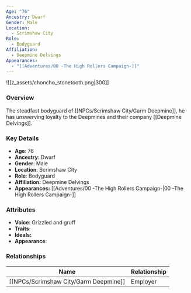 ```yaml
---
Age: "76"
Ancestry: Dwarf
Gender: Male
Location:
  - Scrimshaw City
Role:
  - Bodyguard
Affiliation:
  - Deepmine Delvings
Appearances:
  - "[[Adventures/00 -The High Rollers Campaign-]]"
---
```


![[z_assets/choncho_stonetooth.png|300]]

### Overview
 The steadfast bodyguard of [[NPCs/Scrimshaw City/Garm Deepmine]], he has unswerving loyalty to the Deepmines and their company [[Deepmine Delvings]].
### Key Details
- **Age**: 76
- **Ancestry**: Dwarf
- **Gender**: Male
- **Location**: Scrimshaw City
- **Role**: Bodyguard
- **Affiliation:** Deepmine Delvings
- **Appearances:** [[Adventures/00 -The High Rollers Campaign-\|00 -The High Rollers Campaign-]]

### Attributes
- **Voice**: Grizzled and gruff
- **Traits**: 
- **Ideals:** 
- **Appearance**: 

### Relationships

| Name              | Relationship |
| ----------------- | ------------ |
| [[NPCs/Scrimshaw City/Garm Deepmine]] | Employer     |

